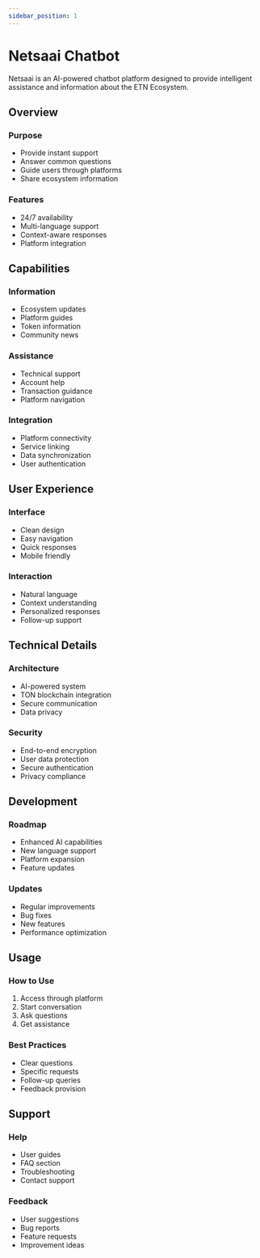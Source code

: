 ```yaml
---
sidebar_position: 1
---
```


# Netsaai Chatbot

Netsaai is an AI-powered chatbot platform designed to provide intelligent assistance and information about the ETN Ecosystem.

## Overview

### Purpose
- Provide instant support
- Answer common questions
- Guide users through platforms
- Share ecosystem information

### Features
- 24/7 availability
- Multi-language support
- Context-aware responses
- Platform integration

## Capabilities

### Information
- Ecosystem updates
- Platform guides
- Token information
- Community news

### Assistance
- Technical support
- Account help
- Transaction guidance
- Platform navigation

### Integration
- Platform connectivity
- Service linking
- Data synchronization
- User authentication

## User Experience

### Interface
- Clean design
- Easy navigation
- Quick responses
- Mobile friendly

### Interaction
- Natural language
- Context understanding
- Personalized responses
- Follow-up support

## Technical Details

### Architecture
- AI-powered system
- TON blockchain integration
- Secure communication
- Data privacy

### Security
- End-to-end encryption
- User data protection
- Secure authentication
- Privacy compliance

## Development

### Roadmap
- Enhanced AI capabilities
- New language support
- Platform expansion
- Feature updates

### Updates
- Regular improvements
- Bug fixes
- New features
- Performance optimization

## Usage

### How to Use
1. Access through platform
2. Start conversation
3. Ask questions
4. Get assistance

### Best Practices
- Clear questions
- Specific requests
- Follow-up queries
- Feedback provision

## Support

### Help
- User guides
- FAQ section
- Troubleshooting
- Contact support

### Feedback
- User suggestions
- Bug reports
- Feature requests
- Improvement ideas 